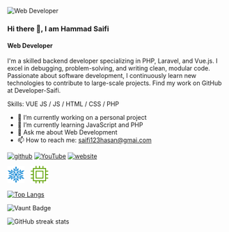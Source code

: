 ![Web Developer](https://scontent.fdac148-1.fna.fbcdn.net/v/t39.30808-6/453770008_480313784754845_4235346932106317945_n.png?_nc_cat=102&ccb=1-7&_nc_sid=cc71e4&_nc_ohc=WcVus3-dHJAQ7kNvgG1ygX3&_nc_ht=scontent.fdac148-1.fna&_nc_gid=AekheYyDVX0y3A3E1vIc9W4&oh=00_AYD2Eiyd1SOdynWh2yWa7I3bfecHHR0bKFozAtPzhcmftA&oe=67032754)

### Hi there 👋, I am Hammad Saifi
#### Web Developer

I'm a skilled backend developer specializing in PHP, Laravel, and Vue.js. I excel in debugging, problem-solving, and writing clean, modular code. Passionate about software development, I continuously learn new technologies to contribute to large-scale projects. Find my work on GitHub at Developer-Saifi.

Skills: VUE JS / JS / HTML / CSS / PHP

- 🔭 I’m currently working on a personal project 
- 🌱 I’m currently learning JavaScript and PHP 
- 💬 Ask me about Web Development 
- 📫 How to reach me: saifi123hasan@gmai.com 


[<img src='https://cdn.jsdelivr.net/npm/simple-icons@3.0.1/icons/github.svg' alt='github' height='40'>](https://github.com/Developer-Saifi)  [<img src='https://cdn.jsdelivr.net/npm/simple-icons@3.0.1/icons/youtube.svg' alt='YouTube' height='40'>](https://www.youtube.com/channel/@calligrapher_bd)  [<img src='https://cdn.jsdelivr.net/npm/simple-icons@3.0.1/icons/icloud.svg' alt='website' height='40'>](https://developer-saifi.github.io/hammad-saifi/)  

<a href='https://archiveprogram.github.com/'><img src='https://raw.githubusercontent.com/acervenky/animated-github-badges/master/assets/acbadge.gif' width='40' height='40'></a> <a href='https://docs.github.com/en/developers'><img src='https://raw.githubusercontent.com/acervenky/animated-github-badges/master/assets/devbadge.gif' width='40' height='40'></a> 

[![Top Langs](https://github-readme-stats.vercel.app/api/top-langs/?username=Developer-Saifi)](https://github.com/anuraghazra/github-readme-stats)

![Vaunt Badge](https://api.vaunt.dev/v1/github/entities/Developer-Saifi/contributions?format=svg&private=false)  

![GitHub streak stats](https://streak-stats.demolab.com/?user=Developer-Saifi)  

